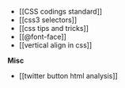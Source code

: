 * [[CSS codings standard]]
* [[css3 selectors]]
* [[css tips and tricks]]
* [[@font-face]]
* [[vertical align in css]]

**Misc**

* [[twitter button html analysis]]